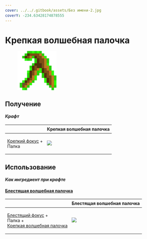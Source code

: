 ```yaml
---
cover: ../../.gitbook/assets/Без имени-2.jpg
coverY: -234.63428174878555
---
```


# Крепкая волшебная палочка

<figure><img src="../../.gitbook/assets/divining_rod_1_128.png" alt=""><figcaption></figcaption></figure>

## Получение

#### _Крафт_

| ㅤ                                                        |  Крепкая волшебная палочка                      |
| -------------------------------------------------------- | ----------------------------------------------- |
| <p><a href="focus_1.md">Крепкий фокус</a> +<br>Палка</p> | ![](../../.gitbook/assets/divining\_rod\_1.png) |

## Использование

#### _Как ингредиент при крафте_

#### [Блестящая волшебная палочка](divining_rod_2.md)

| ㅤ                                                                                                                         |  Блестящая волшебная палочка                    |
| ------------------------------------------------------------------------------------------------------------------------- | ----------------------------------------------- |
| <p><a href="focus_2.md">Блестящий фокус</a> +<br>Палка +<br><a href="divining_rod_1.md">Крепкая волшебная палочка</a></p> | ![](../../.gitbook/assets/divining\_rod\_2.png) |

